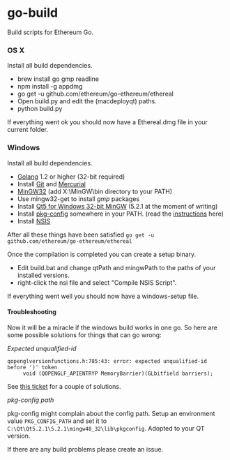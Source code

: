 go-build
========

Build scripts for Ethereum Go.

### OS X
Install all build dependencies.

* brew install go gmp readline
* npm install -g appdmg
* go get -u github.com/ethereum/go-ethereum/ethereal
* Open build.py and edit the (macdeployqt) paths.
* python build.py

If everything went ok you should now have a Ethereal.dmg file in your current folder.

### Windows

Install all build dependencies.

* [Golang](http://golang.org/dl/) 1.2 or higher (32-bit required)
* Install [Git](http://git-scm.com/) and [Mercurial](http://mercurial.selenic.com/)
* [MinGW32](http://www.mingw.org/) (add X:\MinGW\bin directory to your  PATH)
* Use mingw32-get to install *gmp* packages
* Install [Qt5 for Windows 32-bit MinGW](http://qt-project.org/downloads) (5.2.1 at the moment of writing)
* Install [pkg-config](http://www.freedesktop.org/wiki/Software/pkg-config/) somewhere in your PATH. (read the [instructions](http://stackoverflow.com/questions/1710922/how-to-install-pkg-config-in-windows) here)
* Install [NSIS](http://nsis.sourceforge.net/)

After all these things have been satisfied ```go get -u github.com/ethereum/go-ethereum/ethereal```

Once the compilation is completed you can create a setup binary.
- Edit build.bat and change qtPath and mingwPath to the paths of your installed versions. 
- right-click the nsi file and select "Compile NSIS Script". 

If everything went well you should now have a windows-setup file.


#### Troubleshooting

Now it will be a miracle if the windows build works in one go. 
So here are some possible solutions for things that can go wrong:

*Expected unqualified-id*
```
qopenglversionfunctions.h:785:43: error: expected unqualified-id before ')' token
     void (QOPENGLF_APIENTRYP MemoryBarrier)(GLbitfield barriers);
```

See [this ticket](https://github.com/go-qml/qml/issues/56) for a couple of solutions.

*pkg-config path*

pkg-config might complain about the config path. Setup an environment value `PKG_CONFIG_PATH` and set it to `C:\Qt\Qt5.2.1\5.2.1\mingw48_32\lib\pkgconfig`. Adopted to your QT version.

If there are any build problems please create an issue.
